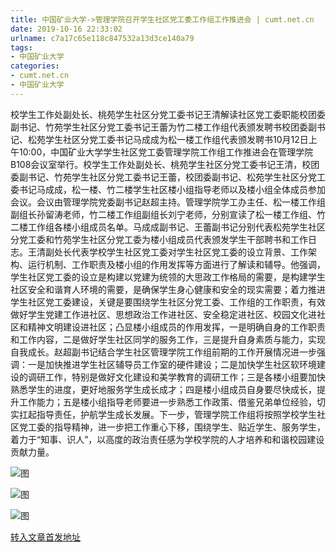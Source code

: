 ```yaml
---
title: 中国矿业大学->管理学院召开学生社区党工委工作组工作推进会 | cumt.net.cn
date: 2019-10-16 22:33:02
urlname: c7a17c65e118c847532a13d3ce140a79
tags: 
- 中国矿业大学
categories:
- cumt.net.cn
- 中国矿业大学
---
```

校学生工作处副处长、桃苑学生社区分党工委书记王清解读社区党工委职能校团委副书记、竹苑学生社区分党工委书记王蕾为竹二楼工作组代表颁发聘书校团委副书记、松苑学生社区分党工委书记马成成为松一楼工作组代表颁发聘书10月12日上午10:00，中国矿业大学学生社区党工委管理学院工作组工作推进会在管理学院B108会议室举行。校学生工作处副处长、桃苑学生社区分党工委书记王清，校团委副书记、竹苑学生社区分党工委书记王蕾，校团委副书记、松苑学生社区分党工委书记马成成，松一楼、竹二楼学生社区楼小组指导老师以及楼小组全体成员参加会议。会议由管理学院党委副书记赵超主持。管理学院学工办主任、松一楼工作组副组长孙留涛老师，竹二楼工作组副组长刘宁老师，分别宣读了松一楼工作组、竹二楼工作组各楼小组成员名单。马成成副书记、王蕾副书记分别代表松苑学生社区分党工委和竹苑学生社区分党工委为楼小组成员代表颁发学生干部聘书和工作日志。王清副处长代表学校学生社区党工委对学生社区党工委的设立背景、工作架构、运行机制、工作职责及楼小组的作用发挥等方面进行了解读和辅导。他强调，学生社区党工委的设立是构建以党建为统领的大思政工作格局的需要，是构建学生社区安全和谐育人环境的需要，是确保学生身心健康和安全的现实需要；着力推进学生社区党工委建设，关键是要围绕学生社区分党工委、工作组的工作职责，有效做好学生党建工作进社区、思想政治工作进社区、安全稳定进社区、校园文化进社区和精神文明建设进社区；凸显楼小组成员的作用发挥，一是明确自身的工作职责和工作内容，二是做好学生社区同学的服务工作，三是提升自身素质与能力，实现自我成长。赵超副书记结合学生社区管理学院工作组前期的工作开展情况进一步强调：一是加快推进学生社区辅导员工作室的硬件建设；二是加快学生社区软环境建设的调研工作，特别是做好文化建设和美学教育的调研工作；三是各楼小组要加快熟悉学生的进度，更好地服务学生成长成才；四是楼小组成员自身要尽快成长，提升工作能力；五是楼小组指导老师要进一步熟悉工作政策、借鉴兄弟单位经验，切实扛起指导责任，护航学生成长发展。下一步，管理学院工作组将按照学校学生社区党工委的指导精神，进一步把工作重心下移，围绕学生、贴近学生、服务学生，着力于“知事、识人”，以高度的政治责任感为学校学院的人才培养和和谐校园建设贡献力量。  

![图](http://xwzx.cumt.edu.cn/_upload/article/images/91/80/b41896504152947f96454ec4a90d/be25a760-e0d5-48b0-8bd1-e1f1fd6a781f.jpg)

![图](http://xwzx.cumt.edu.cn/_upload/article/images/91/80/b41896504152947f96454ec4a90d/4ac6f858-9020-4e9c-9541-e22ca8482e29.jpg)

![图](http://xwzx.cumt.edu.cn/_upload/article/images/91/80/b41896504152947f96454ec4a90d/2ccb5306-c0fb-4d2b-b702-8f19dd0569ab.jpg)

[转入文章首发地址](http://xwzx.cumt.edu.cn/50/ed/c523a545005/page.htm)